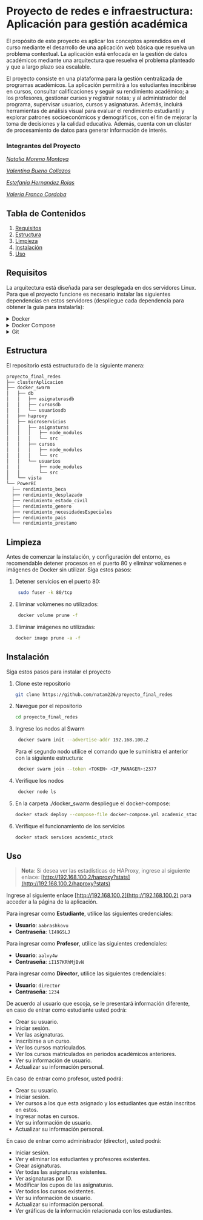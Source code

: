 # Proyecto de redes e infraestructura: Aplicación para gestión académica
El propósito de este proyecto es aplicar los conceptos aprendidos en el curso mediante el desarrollo de una aplicación web básica que resuelva un problema contextual. La aplicación está enfocada en la gestión de datos académicos mediante una arquitectura que resuelva el problema planteado y que a largo plazo sea escalable. 

El proyecto consiste en una plataforma para la gestión centralizada de programas académicos. La aplicación permitirá a los estudiantes inscribirse en cursos, consultar calificaciones y seguir su rendimiento académico; a los profesores, gestionar cursos y registrar notas; y al administrador del programa, supervisar usuarios, cursos y asignaturas. Además, incluirá herramientas de análisis visual para evaluar el rendimiento estudiantil y explorar patrones socioeconómicos y demográficos, con el fin de mejorar la toma de decisiones y la calidad educativa. Además, cuenta con un clúster de procesamiento de datos para generar información de interés. 

### Integrantes del Proyecto
*[Natalia Moreno Montoya](https://github.com/natam226)*

*[Valentina Bueno Collazos](https://github.com/valentinabc19)*

*[Estefania Hernandez Rojas](https://github.com/HEstefaniaR)*

*[Valeria Franco Cordoba](https://github.com/Hola12334)*

## Tabla de Contenidos
1. [Requisitos](https://github.com/natam226/proyecto_final_redes?tab=readme-ov-file#requisitos)
2. [Estructura](https://github.com/natam226/proyecto_final_redes?tab=readme-ov-file#estructura)
3. [Limpieza](https://github.com/natam226/proyecto_final_redes?tab=readme-ov-file#limpieza)
4. [Instalación](https://github.com/natam226/proyecto_final_redes?tab=readme-ov-file#instalación)
5. [Uso](https://github.com/natam226/proyecto_final_redes?tab=readme-ov-file#uso)


## Requisitos
La arquitectura está diseñada para ser desplegada en dos servidores Linux. Para que el proyecto funcione es necesario instalar las siguientes dependencias en estos servidores (despliegue cada dependencia para obtener la guía para instalarla): 

<details>
<summary>Docker</summary>

  Actualice su lista de paquetes existente
  ```bash
            sudo apt update
            sudo apt install apt-transport-https ca-certificates curl software-properties-common
            
  ```
  instale algunos paquetes de requisitos previos que permitan a apt usar paquetes a través de HTTPS:
  ```bash
        curl -fsSL https://download.docker.com/linux/ubuntu/gpg | sudo apt-key add -
          
  ```
  Agregue el repositorio Docker a las fuentes APT:
  ```bash
        sudo add-apt-repository "deb [arch=amd64] https://download.docker.com/linux/ubuntu focal stable"
        
   ```
  Actualice de nuevo el paquete de base de datos
  ```bash
  sudo apt update    
   ```
  Instale Docker
  ```bash
  sudo apt install docker-ce
  sudo systemctl status docker      
   ```

</details>

<details>
<summary>Docker Compose</summary>

Instale Docker compose y establezca permisos para usar el comando docker-compose
  ```bash
      sudo curl -L "https://github.com/docker/compose/releases/download/1.26.0/docker-compose-$(uname -s)-$(uname -m)" -o /usr/local/bin/docker-compose
      sudo chmod +x /usr/local/bin/docker-compose
   ```

</details>

<details>
<summary>Git</summary>

Instale git
  ```bash
  sudo apt update
  sudo apt install git

   ```

</details>

## Estructura
El repositorio está estructurado de la siguiente manera: 
  ```bash
  proyecto_final_redes
├── clusterAplicacion
├── docker_swarm
│   ├── db
│   │   ├── asignaturasdb
│   │   ├── cursosdb
│   │   └── usuariosdb
│   ├── haproxy
│   ├── microservicios
│   │   ├── asignaturas
│   │   │   ├── node_modules
│   │   │   └── src
│   │   ├── cursos
│   │   │   ├── node_modules
│   │   │   └── src
│   │   └── usuarios
│   │       ├── node_modules
│   │       └── src
│   └── vista
└── PowerBI
    ├── rendimiento_beca
    ├── rendimiento_desplazado
    ├── rendimiento_estado_civil
    ├── rendimiento_genero
    ├── rendimiento_necesidadesEspeciales
    ├── rendimiento_pais
    └── rendimiento_prestamo

   ```

## Limpieza 
Antes de comenzar la instalación, y configuración del entorno, es recomendable detener procesos en el puerto 80 y eliminar volúmenes e imágenes de Docker sin utilizar. Siga estos pasos: 
  1. Detener servicios en el puerto 80:
     ```bash
      sudo fuser -k 80/tcp
       ```
  2. Eliminar volúmenes no utilizados:
     ```bash
      docker volume prune -f
       ```
  3. Eliminar imágenes no utilizadas:
      ```bash
      docker image prune -a -f

       ```
## Instalación
  Siga estos pasos para instalar el proyecto
  1. Clone este repositorio
      ```bash
      git clone https://github.com/natam226/proyecto_final_redes
       ```
  2. Navegue por el repositorio 
      ```bash
      cd proyecto_final_redes
       ```
  3. Ingrese los nodos al Swarm
     ```bash
      docker swarm init --advertise-addr 192.168.100.2
       ```
     Para el segundo nodo utilice el comando que le suministra el anterior con la siguiente estructura:
     ```bash
      docker swarm join --token <TOKEN> <IP_MANAGER>:2377
       ```
  4. Verifique los nodos
     ```bash
      docker node ls
       ```
  6. En la carpeta ./docker_swarm despliegue el docker-compose:
     ```bash
     docker stack deploy --compose-file docker-compose.yml academic_stack
      ```
  8. Verifique el funcionamiento de los servicios
     ```bash
     docker stack services academic_stack
      ```

## Uso
  > **Nota**: Si desea ver las estadísticas de HAProxy, ingrese al siguiente enlace: [http://192.168.100.2/haproxy?stats](http://192.168.100.2/haproxy?stats)
  
  Ingrese al siguiente enlace [http://192.168.100.2](http://192.168.100.2) para acceder a la página de la aplicación.
  
Para ingresar como **Estudiante**, utilice las siguientes credenciales:

- **Usuario**: `aabrashkovu`
- **Contraseña**: `lI49GSLJ`

Para ingresar como **Profesor**, utilice las siguientes credenciales:

- **Usuario**: `aalvy4w`
- **Contraseña**: `iI157KRhMjBvN`

Para ingresar como **Director**, utilice las siguientes credenciales:

- **Usuario**: `director`
- **Contraseña**: `1234`

De acuerdo al usuario que escoja, se le presentará información diferente, en caso de entrar como estudiante usted podrá: 

- Crear su usuario.
- Iniciar sesión.
- Ver las asignaturas.
- Inscribirse a un curso.
- Ver los cursos matriculados.
- Ver los cursos matriculados en periodos académicos anteriores.
- Ver su información de usuario.
- Actualizar su información personal.

En caso de entrar como profesor, usted podrá: 

- Crear su usuario.
- Iniciar sesión.
- Ver cursos a los que esta asignado y los estudiantes que están inscritos en estos.
- Ingresar notas en cursos.
- Ver su información de usuario.
- Actualizar su información personal.

En caso de entrar como administrador (director), usted podrá: 

- Iniciar sesión.
- Ver y eliminar los estudiantes y profesores existentes.
- Crear asignaturas.
- Ver todas las asignaturas existentes.
- Ver asignaturas por ID.
- Modificar los cupos de las asignaturas.
- Ver todos los cursos existentes.
- Ver su información de usuario.
- Actualizar su información personal.
- Ver gráficas de la información relacionada con los estudiantes. 
